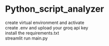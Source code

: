 # Python_script_analyzer
create virtual environment and activate                                                                                                                                        
create .env and upload your groq api key                                                                                                                                         
install the requirements.txt                                                                                                                                                      
streamlit run main.py
